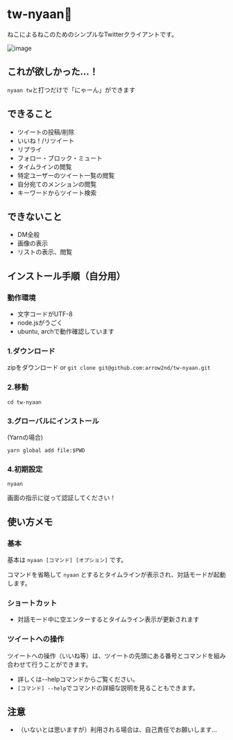 # tw-nyaan🐾

ねこによるねこのためのシンプルなTwitterクライアントです。

![image](https://user-images.githubusercontent.com/44780846/92384124-7883d100-f14a-11ea-9c63-2ead93405823.png)

## これが欲しかった…！

```nyaan tw```と打つだけで「にゃーん」ができます

## できること
- ツイートの投稿/削除
- いいね！/リツイート
- リプライ
- フォロー・ブロック・ミュート
- タイムラインの閲覧
- 特定ユーザーのツイート一覧の閲覧
- 自分宛てのメンションの閲覧
- キーワードからツイート検索

## できないこと
- DM全般
- 画像の表示
- リストの表示、閲覧

## インストール手順（自分用）

### 動作環境
- 文字コードがUTF-8
- node.jsがうごく
- ubuntu, archで動作確認しています

### 1.ダウンロード

zipをダウンロード or ```git clone git@github.com:arrow2nd/tw-nyaan.git```

### 2.移動

```cd tw-nyaan```

### 3.グローバルにインストール

(Yarnの場合)

```yarn global add file:$PWD ``` 

### 4.初期設定

```nyaan```

画面の指示に従って認証してください！

## 使い方メモ

### 基本
基本は ```nyaan [コマンド] [オプション]``` です。

コマンドを省略して ```nyaan``` とするとタイムラインが表示され、対話モードが起動します。

### ショートカット
- 対話モード中に空エンターするとタイムライン表示が更新されます

### ツイートへの操作
ツイートへの操作（いいね等）は、ツイートの先頭にある番号とコマンドを組み合わせて行うことができます。

- 詳しくは--helpコマンドからご覧ください。
- ```[コマンド] --help```でコマンドの詳細な説明を見ることもできます。

## 注意
- （いないとは思いますが）利用される場合は、自己責任でお願いします…
